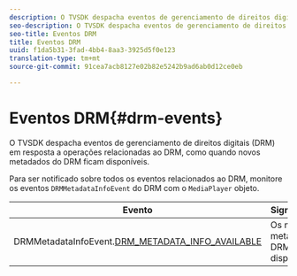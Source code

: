 ```yaml
---
description: O TVSDK despacha eventos de gerenciamento de direitos digitais (DRM) em resposta a operações relacionadas ao DRM, como quando novos metadados do DRM ficam disponíveis.
seo-description: O TVSDK despacha eventos de gerenciamento de direitos digitais (DRM) em resposta a operações relacionadas ao DRM, como quando novos metadados do DRM ficam disponíveis.
seo-title: Eventos DRM
title: Eventos DRM
uuid: f1da5b31-3fad-4bb4-8aa3-3925d5f0e123
translation-type: tm+mt
source-git-commit: 91cea7acb8127e02b82e5242b9ad6ab0d12ce0eb

---
```



# Eventos DRM{#drm-events}

O TVSDK despacha eventos de gerenciamento de direitos digitais (DRM) em resposta a operações relacionadas ao DRM, como quando novos metadados do DRM ficam disponíveis.

Para ser notificado sobre todos os eventos relacionados ao DRM, monitore os eventos `DRMMetadataInfoEvent` do DRM com o `MediaPlayer` objeto.

| Evento | Significado |
|---|---|
| DRMMetadataInfoEvent.[DRM_METADATA_INFO_AVAILABLE](https://help.adobe.com/en_US/primetime/api/psdk/asdoc-dhls_1.4/com/adobe/mediacore/events/DRMMetadataInfoEvent.html#DRM_METADATA_INFO_AVAILABLE) | Os novos metadados DRM estão disponíveis. |